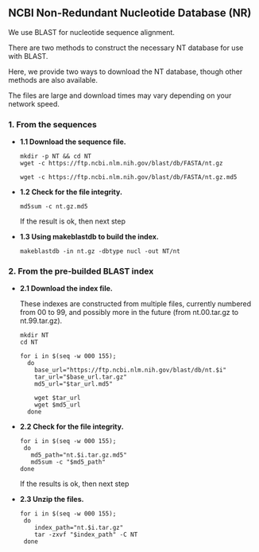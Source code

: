## NCBI Non-Redundant Nucleotide Database (NR)

We use BLAST for nucleotide sequence alignment.

There are two methods to construct the necessary NT database for use with BLAST.

Here, we provide two ways to download the NT database, though other methods are also available.

The files are large and download times may vary depending on your network speed.


### 1. From the sequences

  - **1.1 Download the sequence file.**
    ```shell
    mkdir -p NT && cd NT
    wget -c https://ftp.ncbi.nlm.nih.gov/blast/db/FASTA/nt.gz
  
    wget -c https://ftp.ncbi.nlm.nih.gov/blast/db/FASTA/nt.gz.md5
    ```

  - **1.2 Check for the file integrity.**
    ```shell
    md5sum -c nt.gz.md5
    ```
      If the result is ok, then next step

  - **1.3 Using makeblastdb to build the index.**
    ```shell
    makeblastdb -in nt.gz -dbtype nucl -out NT/nt
    ```

### 2. From the pre-builded BLAST index

  - **2.1 Download the index file.**

     These indexes are constructed from multiple files, currently numbered from 00 to 99, and possibly more in the future (from nt.00.tar.gz to nt.99.tar.gz).

      ```shell
      mkdir NT
      cd NT
      
      for i in $(seq -w 000 155); 
        do
          base_url="https://ftp.ncbi.nlm.nih.gov/blast/db/nt.$i"
          tar_url="$base_url.tar.gz"
          md5_url="$tar_url.md5"
      
          wget $tar_url
          wget $md5_url
        done
      ```


  - **2.2 Check for the file integrity.**
    ```shell
    for i in $(seq -w 000 155); 
     do
       md5_path="nt.$i.tar.gz.md5"
       md5sum -c "$md5_path"
    done
    ```
    If the results is ok, then next step

  - **2.3 Unzip the files.**
    ```shell
    for i in $(seq -w 000 155); 
     do
        index_path="nt.$i.tar.gz"
        tar -zxvf "$index_path" -C NT
     done
    ```



